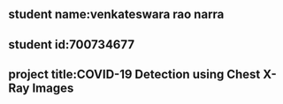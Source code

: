 student name:venkateswara rao narra
------------------
student id:700734677
--------
project title:COVID-19 Detection using Chest X-Ray Images
----------------
